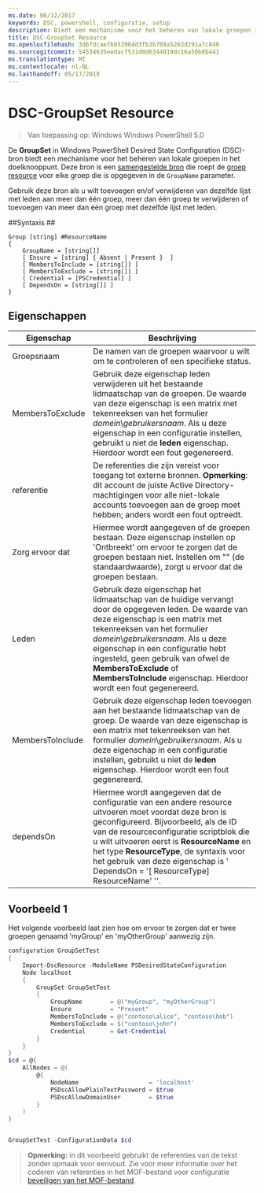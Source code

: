 ```yaml
---
ms.date: 06/12/2017
keywords: DSC, powershell, configuratie, setup
description: Biedt een mechanisme voor het beheren van lokale groepen in het doelknooppunt.
title: DSC-GroupSet Resource
ms.openlocfilehash: 3d6fdcaef6053964d3fb3b709a5263d291a7c840
ms.sourcegitcommit: 54534635eedacf531d8d6344019dc16a50b8b441
ms.translationtype: MT
ms.contentlocale: nl-NL
ms.lasthandoff: 05/17/2018
---
```

# <a name="dsc-groupset-resource"></a>DSC-GroupSet Resource

> Van toepassing op: Windows Windows PowerShell 5.0

De **GroupSet** in Windows PowerShell Desired State Configuration (DSC)-bron biedt een mechanisme voor het beheren van lokale groepen in het doelknooppunt. Deze bron is een [samengestelde bron](authoringResourceComposite.md) die roept de [groep resource](groupResource.md) voor elke groep die is opgegeven in de `GroupName` parameter.

Gebruik deze bron als u wilt toevoegen en/of verwijderen van dezelfde lijst met leden aan meer dan één groep, meer dan één groep te verwijderen of toevoegen van meer dan één groep met dezelfde lijst met leden.

##<a name="syntax"></a>Syntaxis ##
```
Group [string] #ResourceName
{
    GroupName = [string[]]
    [ Ensure = [string] { Absent | Present }  ]
    [ MembersToInclude = [string[]] ]
    [ MembersToExclude = [string[]] ]
    [ Credential = [PSCredential] ]
    [ DependsOn = [string[]] ]
}
```

## <a name="properties"></a>Eigenschappen

|  Eigenschap  |  Beschrijving   |
|---|---|
| Groepsnaam| De namen van de groepen waarvoor u wilt om te controleren of een specifieke status.|
| MembersToExclude| Gebruik deze eigenschap leden verwijderen uit het bestaande lidmaatschap van de groepen. De waarde van deze eigenschap is een matrix met tekenreeksen van het formulier *domein*\\*gebruikersnaam*. Als u deze eigenschap in een configuratie instellen, gebruikt u niet de **leden** eigenschap. Hierdoor wordt een fout gegenereerd.|
| referentie| De referenties die zijn vereist voor toegang tot externe bronnen. **Opmerking**: dit account de juiste Active Directory-machtigingen voor alle niet-lokale accounts toevoegen aan de groep moet hebben; anders wordt een fout optreedt.
| Zorg ervoor dat| Hiermee wordt aangegeven of de groepen bestaan. Deze eigenschap instellen op 'Ontbreekt' om ervoor te zorgen dat de groepen bestaan niet. Instellen om "" (de standaardwaarde), zorgt u ervoor dat de groepen bestaan.|
| Leden| Gebruik deze eigenschap het lidmaatschap van de huidige vervangt door de opgegeven leden. De waarde van deze eigenschap is een matrix met tekenreeksen van het formulier *domein*\\*gebruikersnaam*. Als u deze eigenschap in een configuratie hebt ingesteld, geen gebruik van ofwel de **MembersToExclude** of **MembersToInclude** eigenschap. Hierdoor wordt een fout gegenereerd.|
| MembersToInclude| Gebruik deze eigenschap leden toevoegen aan het bestaande lidmaatschap van de groep. De waarde van deze eigenschap is een matrix met tekenreeksen van het formulier *domein*\\*gebruikersnaam*. Als u deze eigenschap in een configuratie instellen, gebruikt u niet de **leden** eigenschap. Hierdoor wordt een fout gegenereerd.|
| dependsOn | Hiermee wordt aangegeven dat de configuratie van een andere resource uitvoeren moet voordat deze bron is geconfigureerd. Bijvoorbeeld, als de ID van de resourceconfiguratie scriptblok die u wilt uitvoeren eerst is __ResourceName__ en het type __ResourceType__, de syntaxis voor het gebruik van deze eigenschap is ' DependsOn = '[ ResourceType] ResourceName' ''.|

## <a name="example-1"></a>Voorbeeld 1

Het volgende voorbeeld laat zien hoe om ervoor te zorgen dat er twee groepen genaamd 'myGroup' en 'myOtherGroup' aanwezig zijn.

```powershell
configuration GroupSetTest
{
    Import-DscResource -ModuleName PSDesiredStateConfiguration
    Node localhost
    {
        GroupSet GroupSetTest
        {
            GroupName        = @("myGroup", "myOtherGroup")
            Ensure           = "Present"
            MembersToInclude = @("contoso\alice", "contoso\bob")
            MembersToExclude = $("contoso\john")
            Credential       = Get-Credential
        }
    }
}
$cd = @{
    AllNodes = @(
        @{
            NodeName                    = 'localhost'
            PSDscAllowPlainTextPassword = $true
            PSDscAllowDomainUser        = $true
        }
    )
}


GroupSetTest -ConfigurationData $cd
```

>**Opmerking:** in dit voorbeeld gebruikt de referenties van de tekst zonder opmaak voor eenvoud. Zie voor meer informatie over het coderen van referenties in het MOF-bestand voor configuratie [beveiligen van het MOF-bestand](secureMOF.md).